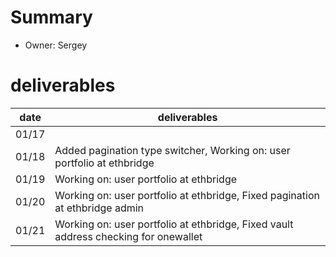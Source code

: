 # Summary
* Owner: Sergey

# deliverables
| date  | deliverables |
|--- | ---|
| 01/17  |  |
| 01/18  | Added pagination type switcher, Working on: user portfolio at ethbridge |
| 01/19  | Working on: user portfolio at ethbridge  |
| 01/20  | Working on: user portfolio at ethbridge, Fixed pagination at ethbridge admin |
| 01/21  | Working on: user portfolio at ethbridge, Fixed vault address checking for onewallet |